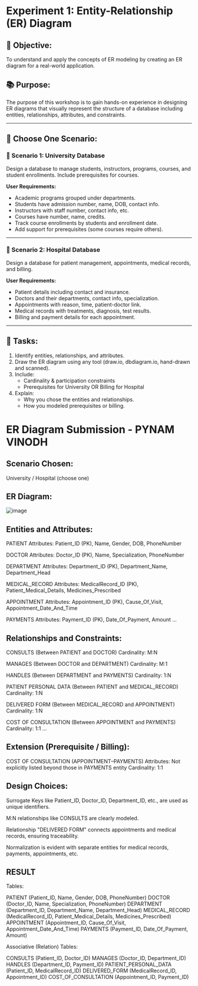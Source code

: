 # Experiment 1: Entity-Relationship (ER) Diagram

## 🎯 Objective:
To understand and apply the concepts of ER modeling by creating an ER diagram for a real-world application.

## 📚 Purpose:
The purpose of this workshop is to gain hands-on experience in designing ER diagrams that visually represent the structure of a database including entities, relationships, attributes, and constraints.

---

## 🧪 Choose One Scenario:

### 🔹 Scenario 1: University Database
Design a database to manage students, instructors, programs, courses, and student enrollments. Include prerequisites for courses.

**User Requirements:**
- Academic programs grouped under departments.
- Students have admission number, name, DOB, contact info.
- Instructors with staff number, contact info, etc.
- Courses have number, name, credits.
- Track course enrollments by students and enrollment date.
- Add support for prerequisites (some courses require others).

---

### 🔹 Scenario 2: Hospital Database
Design a database for patient management, appointments, medical records, and billing.

**User Requirements:**
- Patient details including contact and insurance.
- Doctors and their departments, contact info, specialization.
- Appointments with reason, time, patient-doctor link.
- Medical records with treatments, diagnosis, test results.
- Billing and payment details for each appointment.

---

## 📝 Tasks:
1. Identify entities, relationships, and attributes.
2. Draw the ER diagram using any tool (draw.io, dbdiagram.io, hand-drawn and scanned).
3. Include:
   - Cardinality & participation constraints
   - Prerequisites for University OR Billing for Hospital
4. Explain:
   - Why you chose the entities and relationships.
   - How you modeled prerequisites or billing.

# ER Diagram Submission - PYNAM VINODH

## Scenario Chosen:
University / Hospital (choose one)

## ER Diagram:
![image](https://github.com/user-attachments/assets/20b4bc30-c8e5-49a0-b2ce-a09e6e770899)


## Entities and Attributes:
PATIENT
Attributes: Patient_ID (PK), Name, Gender, DOB, PhoneNumber

DOCTOR
Attributes: Doctor_ID (PK), Name, Specialization, PhoneNumber

DEPARTMENT
Attributes: Department_ID (PK), Department_Name, Department_Head

MEDICAL_RECORD
Attributes: MedicalRecord_ID (PK), Patient_Medical_Details, Medicines_Prescribed

APPOINTMENT
Attributes: Appointment_ID (PK), Cause_Of_Visit, Appointment_Date_And_Time

PAYMENTS
Attributes: Payment_ID (PK), Date_Of_Payment, Amount
...

## Relationships and Constraints:
CONSULTS (Between PATIENT and DOCTOR)
Cardinality: M:N

MANAGES (Between DOCTOR and DEPARTMENT)
Cardinality: M:1

HANDLES (Between DEPARTMENT and PAYMENTS)
Cardinality: 1:N

PATIENT PERSONAL DATA (Between PATIENT and MEDICAL_RECORD)
Cardinality: 1:N

DELIVERED FORM (Between MEDICAL_RECORD and APPOINTMENT)
Cardinality: 1:N

COST OF CONSULTATION (Between APPOINTMENT and PAYMENTS)
Cardinality: 1:1
...

## Extension (Prerequisite / Billing):
COST OF CONSULTATION (APPOINTMENT–PAYMENTS)
Attributes: Not explicitly listed beyond those in PAYMENTS entity
Cardinality: 1:1

## Design Choices:
Surrogate Keys like Patient_ID, Doctor_ID, Department_ID, etc., are used as unique identifiers.

M:N relationships like CONSULTS are clearly modeled.

Relationship "DELIVERED FORM" connects appointments and medical records, ensuring traceability.

Normalization is evident with separate entities for medical records, payments, appointments, etc.

## RESULT
Tables:

PATIENT (Patient_ID, Name, Gender, DOB, PhoneNumber)
DOCTOR (Doctor_ID, Name, Specialization, PhoneNumber)
DEPARTMENT (Department_ID, Department_Name, Department_Head)
MEDICAL_RECORD (MedicalRecord_ID, Patient_Medical_Details, Medicines_Prescribed)
APPOINTMENT (Appointment_ID, Cause_Of_Visit, Appointment_Date_And_Time)
PAYMENTS (Payment_ID, Date_Of_Payment, Amount)

Associative (Relation) Tables:

CONSULTS (Patient_ID, Doctor_ID)
MANAGES (Doctor_ID, Department_ID)
HANDLES (Department_ID, Payment_ID)
PATIENT_PERSONAL_DATA (Patient_ID, MedicalRecord_ID)
DELIVERED_FORM (MedicalRecord_ID, Appointment_ID)
COST_OF_CONSULTATION (Appointment_ID, Payment_ID)
